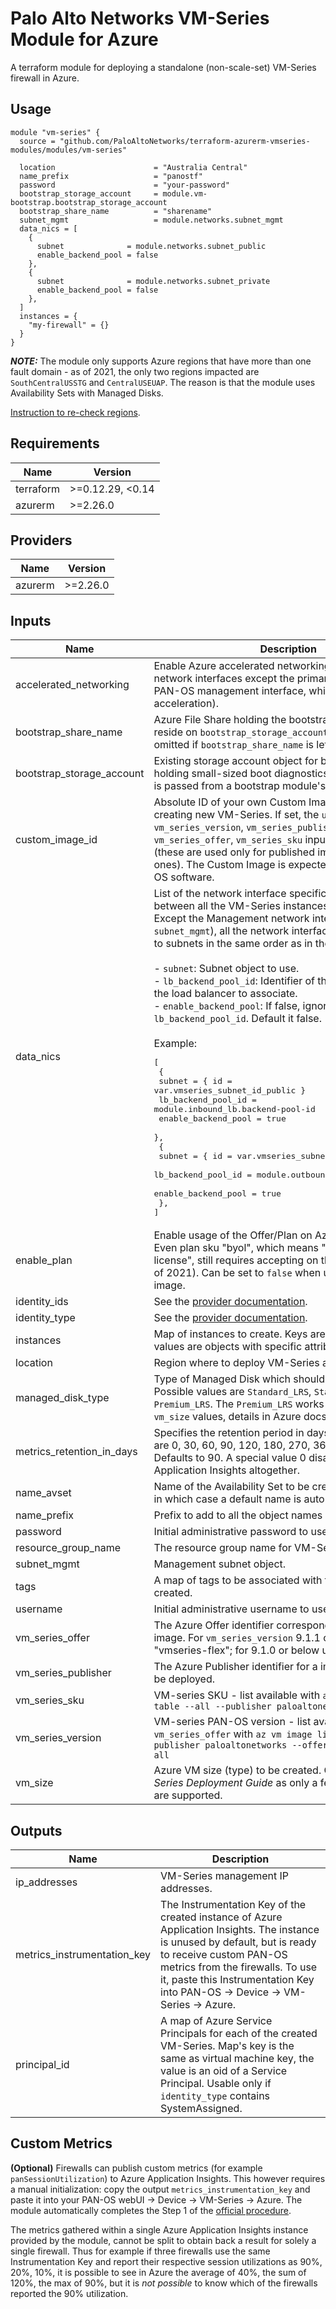# Palo Alto Networks VM-Series Module for Azure


A terraform module for deploying a standalone (non-scale-set) VM-Series firewall in Azure.

## Usage

```hcl
module "vm-series" {
  source = "github.com/PaloAltoNetworks/terraform-azurerm-vmseries-modules/modules/vm-series"

  location                      = "Australia Central"
  name_prefix                   = "panostf"
  password                      = "your-password"
  bootstrap_storage_account     = module.vm-bootstrap.bootstrap_storage_account
  bootstrap_share_name          = "sharename"
  subnet_mgmt                   = module.networks.subnet_mgmt
  data_nics = [
    {
      subnet              = module.networks.subnet_public
      enable_backend_pool = false
    },
    {
      subnet              = module.networks.subnet_private
      enable_backend_pool = false
    },
  ]
  instances = {
    "my-firewall" = {}
  }
}
```

___NOTE:___ The module only supports Azure regions that have more than one fault domain - as of 2021, the only two regions impacted are `SouthCentralUSSTG` and `CentralUSEUAP`. The reason is that the module uses Availability Sets with Managed Disks.

[Instruction to re-check regions](https://docs.microsoft.com/en-us/azure/virtual-machines/manage-availability#use-managed-disks-for-vms-in-an-availability-set).

<!-- BEGINNING OF PRE-COMMIT-TERRAFORM DOCS HOOK -->
## Requirements

| Name | Version |
|------|---------|
| terraform | >=0.12.29, <0.14 |
| azurerm | >=2.26.0 |

## Providers

| Name | Version |
|------|---------|
| azurerm | >=2.26.0 |

## Inputs

| Name | Description | Type | Default | Required |
|------|-------------|------|---------|:--------:|
| accelerated\_networking | Enable Azure accelerated networking (SR-IOV) for all network interfaces except the primary one (it is the PAN-OS management interface, which [does not support](https://docs.paloaltonetworks.com/pan-os/9-0/pan-os-new-features/virtualization-features/support-for-azure-accelerated-networking-sriov) acceleration). | `bool` | `true` | no |
| bootstrap\_share\_name | Azure File Share holding the bootstrap data. Should reside on `bootstrap_storage_account`. Bootstrapping is omitted if `bootstrap_share_name` is left at null. | `string` | `null` | no |
| bootstrap\_storage\_account | Existing storage account object for bootstrapping and for holding small-sized boot diagnostics. Usually the object is passed from a bootstrap module's output. | `any` | n/a | yes |
| custom\_image\_id | Absolute ID of your own Custom Image to be used for creating new VM-Series. If set, the `username`, `password`, `vm_series_version`, `vm_series_publisher`, `vm_series_offer`, `vm_series_sku` inputs are all ignored (these are used only for published images, not custom ones). The Custom Image is expected to contain PAN-OS software. | `string` | `null` | no |
| data\_nics | List of the network interface specifications shared between all the VM-Series instances.<br>Except the Management network interface (which gets `subnet_mgmt`), all the network interfaces are assigned<br>to subnets in the same order as in the list.<br><br>- `subnet`: Subnet object to use.<br>- `lb_backend_pool_id`: Identifier of the backend pool of the load balancer to associate.<br>- `enable_backend_pool`: If false, ignore `lb_backend_pool_id`. Default it false.<br><br>Example:<pre>[<br>  {<br>    subnet              = { id = var.vmseries_subnet_id_public }<br>    lb_backend_pool_id  = module.inbound_lb.backend-pool-id<br>    enable_backend_pool = true<br>  },<br>  {<br>    subnet              = { id = var.vmseries_subnet_id_private }<br>    lb_backend_pool_id  = module.outbound_lb.backend-pool-id<br>    enable_backend_pool = true<br>  },<br>]</pre> | `any` | n/a | yes |
| enable\_plan | Enable usage of the Offer/Plan on Azure Marketplace. Even plan sku "byol", which means "bring your own license", still requires accepting on the Marketplace (as of 2021). Can be set to `false` when using a custom image. | `bool` | `true` | no |
| identity\_ids | See the [provider documentation](https://registry.terraform.io/providers/hashicorp/azurerm/latest/docs/resources/virtual_machine#identity_ids). | `list(string)` | `null` | no |
| identity\_type | See the [provider documentation](https://registry.terraform.io/providers/hashicorp/azurerm/latest/docs/resources/virtual_machine#identity_type). | `string` | `"SystemAssigned"` | no |
| instances | Map of instances to create. Keys are instance identifiers, values are objects with specific attributes. | `any` | n/a | yes |
| location | Region where to deploy VM-Series and dependencies. | `string` | n/a | yes |
| managed\_disk\_type | Type of Managed Disk which should be created. Possible values are `Standard_LRS`, `StandardSSD_LRS` or `Premium_LRS`. The `Premium_LRS` works only for selected `vm_size` values, details in Azure docs. | `string` | `"StandardSSD_LRS"` | no |
| metrics\_retention\_in\_days | Specifies the retention period in days. Possible values are 0, 30, 60, 90, 120, 180, 270, 365, 550 or 730. Defaults to 90. A special value 0 disables creation of Application Insights altogether. | `number` | `null` | no |
| name\_avset | Name of the Availability Set to be created. Can be `null`, in which case a default name is auto-generated. | `string` | `null` | no |
| name\_prefix | Prefix to add to all the object names here | `any` | n/a | yes |
| password | Initial administrative password to use for VM-Series. | `string` | n/a | yes |
| resource\_group\_name | The resource group name for VM-Series. | `string` | n/a | yes |
| subnet\_mgmt | Management subnet object. | `any` | n/a | yes |
| tags | A map of tags to be associated with the resources created. | `map` | `{}` | no |
| username | Initial administrative username to use for VM-Series. | `string` | `"panadmin"` | no |
| vm\_series\_offer | The Azure Offer identifier corresponding to a published image. For `vm_series_version` 9.1.1 or above, use "vmseries-flex"; for 9.1.0 or below use "vmseries1". | `string` | `"vmseries-flex"` | no |
| vm\_series\_publisher | The Azure Publisher identifier for a image which should be deployed. | `string` | `"paloaltonetworks"` | no |
| vm\_series\_sku | VM-series SKU - list available with `az vm image list -o table --all --publisher paloaltonetworks` | `string` | `"bundle2"` | no |
| vm\_series\_version | VM-series PAN-OS version - list available for a default `vm_series_offer` with `az vm image list -o table --publisher paloaltonetworks --offer vmseries-flex --all` | `string` | `"9.0.4"` | no |
| vm\_size | Azure VM size (type) to be created. Consult the *VM-Series Deployment Guide* as only a few selected sizes are supported. | `string` | `"Standard_D3_v2"` | no |

## Outputs

| Name | Description |
|------|-------------|
| ip\_addresses | VM-Series management IP addresses. |
| metrics\_instrumentation\_key | The Instrumentation Key of the created instance of Azure Application Insights. The instance is unused by default, but is ready to receive custom PAN-OS metrics from the firewalls. To use it, paste this Instrumentation Key into PAN-OS -> Device -> VM-Series -> Azure. |
| principal\_id | A map of Azure Service Principals for each of the created VM-Series. Map's key is the same as virtual machine key, the value is an oid of a Service Principal. Usable only if `identity_type` contains SystemAssigned. |

<!-- END OF PRE-COMMIT-TERRAFORM DOCS HOOK -->

## Custom Metrics

**(Optional)** Firewalls can publish custom metrics (for example `panSessionUtilization`) to Azure Application Insights.
This however requires a manual initialization: copy the output `metrics_instrumentation_key` and paste it into your
PAN-OS webUI -> Device -> VM-Series -> Azure. The module automatically completes the Step 1 of the
[official procedure](https://docs.paloaltonetworks.com/vm-series/10-0/vm-series-deployment/set-up-the-vm-series-firewall-on-azure/enable-azure-application-insights-on-the-vm-series-firewall.html).

The metrics gathered within a single Azure Application Insights instance provided by the module, cannot be split to obtain
back a result for solely a single firewall. Thus for example if three firewalls use the same Instrumentation Key and report
their respective session utilizations as 90%, 20%, 10%, it is possible to see in Azure the average of 40%, the sum of 120%, the max of 90%, but it is *not possible* to know which of the firewalls reported the 90% utilization.
